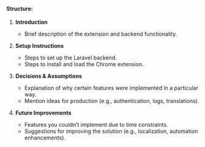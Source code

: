
#### Structure:

1.  **Introduction**
    
    -   Brief description of the extension and backend functionality.
2.  **Setup Instructions**
    
    -   Steps to set up the Laravel backend.
    -   Steps to install and load the Chrome extension.
3.  **Decisions & Assumptions**
    
    -   Explanation of why certain features were implemented in a particular way.
    -   Mention ideas for production (e.g., authentication, logs, translations).
4.  **Future Improvements**
    
    -   Features you couldn’t implement due to time constraints.
    -   Suggestions for improving the solution (e.g., localization, automation enhancements).
